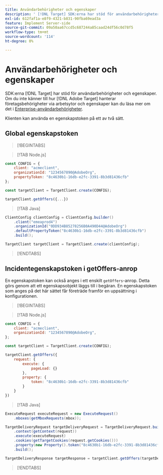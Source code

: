 ```yaml
---
title: Användarbehörigheter och egenskaper
description: ' [!DNL Target] SDK:erna har stöd för användarbehörigheter och egenskaper.'
exl-id: 612faf1a-e8f9-4321-b831-90fba69ead3a
feature: Implement Server-side
source-git-commit: 09a50aa67ccd5c687244a85caad24df56c0d78f5
workflow-type: tm+mt
source-wordcount: '114'
ht-degree: 0%

---
```


# Användarbehörigheter och egenskaper

SDK:erna [!DNL Target] har stöd för användarbehörigheter och egenskaper. Om du inte känner till hur [!DNL Adobe Target] hanterar företagsbehörigheter via arbetsytor och egenskaper kan du läsa mer om det i [Enterprise-användarbehörigheter](https://experienceleague.adobe.com/docs/target/using/administer/manage-users/enterprise/property-channel.html?lang=sv-SE).

Klienten kan använda en egenskapstoken på ett av två sätt.

## Global egenskapstoken

>[!BEGINTABS]

>[!TAB Node.js]

```js {line-numbers="true"}
const CONFIG = {
    client: "acmeclient",
    organizationId: "1234567890@AdobeOrg",
    propertyToken: "8c4630b1-16db-e2fc-3391-8b3d81436cfb"
};

const targetClient = TargetClient.create(CONFIG);

targetClient.getOffers({...})
```

>[!TAB Java]

```java {line-numbers="true"}
ClientConfig clientConfig = ClientConfig.builder()
    .client("emeaprod4")
    .organizationId("0DD934B85278256B0A490D44@AdobeOrg")
    .defaultPropertyToken("8c4630b1-16db-e2fc-3391-8b3d81436cfb")
    .build();

TargetClient targetClient = TargetClient.create(clientConfig);
```

>[!ENDTABS]

## Incidentegenskapstoken i getOffers-anrop

En egenskapstoken kan också anges i ett enskilt `getOffers`-anrop. Detta görs genom att ett egenskapsobjekt läggs till i begäran. En egenskapstoken som anges på det här sättet får företräde framför en uppsättning i konfigurationen.

>[!BEGINTABS]

>[!TAB Node.js]

```js {line-numbers="true"}
const CONFIG = {
    client: "acmeclient",
    organizationId: "1234567890@AdobeOrg",
};

const targetClient = TargetClient.create(CONFIG);

targetClient.getOffers({
    request: {
        execute: {
            pageLoad: {}
        },
        property: {
            token: "8c4630b1-16db-e2fc-3391-8b3d81436cfb"
        }           
    }
})
```

>[!TAB Java]

```java {line-numbers="true"}
ExecuteRequest executeRequest = new ExecuteRequest()
    .mboxes(getMboxRequests(mbox));

TargetDeliveryRequest targetDeliveryRequest = TargetDeliveryRequest.builder()
    .context(getContext(request))
    .execute(executeRequest)
    .cookies(getTargetCookies(request.getCookies()))
    .property(new Property().token("8c4630b1-16db-e2fc-3391-8b3d81436cfb"))
    .build();

TargetDeliveryResponse targetResponse = targetClient.getOffers(targetDeliveryRequest);
```

>[!ENDTABS]
